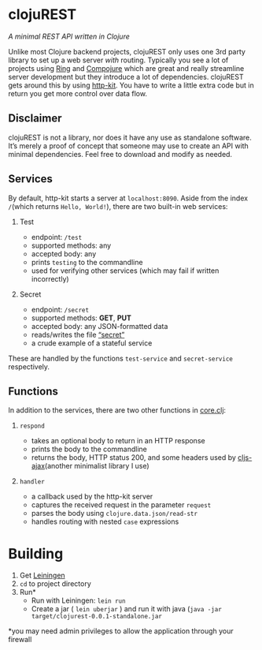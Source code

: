 # clojuREST
_A minimal REST API written in Clojure_

Unlike most Clojure backend projects, clojuREST only uses one 3rd party library to set up a web server _with_ routing. Typically you see a lot of projects using [Ring](https://github.com/ring-clojure/ring) and [Compojure](https://github.com/weavejester/compojure) which are great and really streamline server development but they introduce a lot of dependencies. clojuREST gets around this by using [http-kit](https://github.com/http-kit/http-kit). You have to write a little extra code but in return you get more control over data flow.

## Disclaimer
clojuREST is not a library, nor does it have any use as standalone software. It’s merely a proof of concept that someone may use to create an API with minimal dependencies. Feel free to download and modify as needed.

## Services
By default, http-kit starts a server at `localhost:8090`. Aside from the index `/`(which returns `Hello, World!`), there are two built-in web services:

1. Test
	- endpoint: `/test` 
	- supported methods: any
	- accepted body: any
	- prints `testing` to the commandline
	- used for verifying other services (which may fail if written incorrectly)

2. Secret
	- endpoint: `/secret`
	- supported methods: **GET**, **PUT**
	- accepted body: any JSON-formatted data
	- reads/writes the file [“secret”](resources/secret)
	- a crude example of a stateful service
  
These are handled by the functions `test-service` and `secret-service` respectively.

## Functions
In addition to the services, there are two other functions in  [core.clj](src/clojurest/core.clj):

1. `respond`
	- takes an optional body to return in an HTTP response
	- prints the body to the commandline
	- returns the body, HTTP status 200, and some headers used by [cljs-ajax](https://github.com/JulianBirch/cljs-ajax)(another minimalist library I use)

2. `handler`
	- a callback used by the http-kit server
	- captures the received request in the parameter `request`
	- parses the body using `clojure.data.json/read-str`
	- handles routing with nested `case` expressions

# Building

1. Get [Leiningen](https://github.com/technomancy/leiningen)
2. `cd` to project directory
3. Run*
	- Run with Leiningen:  `lein run`
	- Create a jar ( `lein uberjar` ) and run it with java (`java -jar target/clojurest-0.0.1-standalone.jar`
  
*you may need admin privileges to allow the application through your firewall
